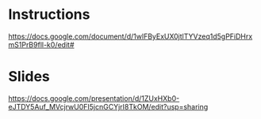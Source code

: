 # Instructions
https://docs.google.com/document/d/1wlFByExUX0jtlTYVzeq1d5gPFiDHrxmS1PrB9fll-k0/edit#

# Slides
https://docs.google.com/presentation/d/1ZUxHXb0-eJTDY5Auf_MVcjrwU0FI5jcnGCYjrI8TkOM/edit?usp=sharing
